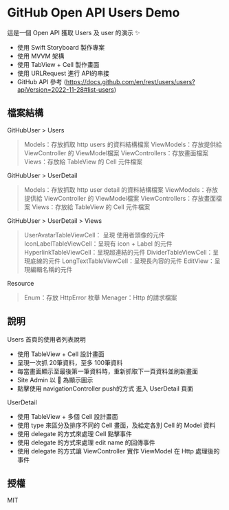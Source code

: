 # GitHub Open API Users Demo

這是一個 Open API 獲取 Users 及 user 的演示 ✨
- 使用 Swift Storyboard 製作專案
- 使用 MVVM 架構
- 使用 TabView + Cell 製作畫面
- 使用 URLRequest 進行 API的串接
- GitHub API 參考 (https://docs.github.com/en/rest/users/users?apiVersion=2022-11-28#list-users)

## 檔案結構
GitHubUser > Users
> Models：存放抓取 http users 的資料結構檔案
> ViewModels：存放提供給 ViewController 的 ViewModel檔案
> ViewControllers：存放畫面檔案
> Views：存放給 TableView 的 Cell 元件檔案

GitHubUser > UserDetail
> Models：存放抓取 http user detail 的資料結構檔案
> ViewModels：存放提供給 ViewController 的 ViewModel檔案
> ViewControllers：存放畫面檔案
> Views：存放給 TableView 的 Cell 元件檔案

GitHubUser > UserDetail > Views
> UserAvatarTableViewCell： 呈現 使用者頭像的元件
> IconLabelTableViewCell：呈現有 icon + Label 的元件
> HyperlinkTableViewCell：呈現超連結的元件
> DividerTableViewCell：呈現底線的元件
> LongTextTableViewCell：呈現長內容的元件
> EditView：呈現編輯名稱的元件

Resource 
> Enum：存放 HttpError 枚舉
> Menager：Http 的請求檔案

## 說明

Users 首頁的使用者列表說明
- 使用 TableView + Cell 設計畫面
- 呈現一次抓 20筆資料，至多 100筆資料
- 每當畫面顯示至最後第一筆資料時，重新抓取下一頁資料並刷新畫面
- Site Admin 以 🔰 為顯示圖示
- 點擊使用 navigationController push的方式 進入 UserDetail 頁面

UserDetail 
- 使用 TableView + 多個 Cell 設計畫面
- 使用 type 來區分及排序不同的 Cell 畫面，及給定各別 Cell 的 Model 資料
- 使用 delegate 的方式來處理 Cell 點擊事件
- 使用 delegate 的方式來處理 edit name 的回傳事件
- 使用 delegate 的方式讓 ViewController 實作 ViewModel 在 Http 處理後的事件

## 授權

MIT

